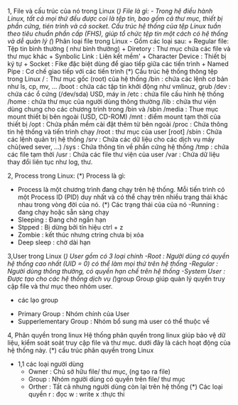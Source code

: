 1, File và cấu trúc của nó trong Linux
(*) File là gì: 
    - Trong hệ điều hành Linux, tất cả mọi thứ đều được coi là tệp tin, bao gồm cả thư mục, thiết bị phần cứng, tién trình và cả socket. Cấu trúc hệ thống của tệp Linux tuần theo tiêu chuẩn phần cấp (FHS), giúp tổ chức tệp tin một cách có hệ thống và dễ quản lý
(*)  Phân loại file trong Linux
    - Gồm các loại sau: 
    + Regular file: Tệp tin bình thường ( như bình thường)
    + Diretory : Thư mục chứa các file và thư mục khác 
    + Synbolic Link : Liên kết mềm'
    + Character Device : Thiết bị ký tự
    + Socket : Fike đặc biệt dùng để giao tiếp giữa các tiến trình 
    + Named Pipe : Cơ chế giao tiếp với các tiến trình 
(*) Cấu trúc hệ thống thông tệp trong Linux 
  / : Thư mục gốc (root) của hệ thống
  /bin : chứa các lệnh cơ bản như ls, cp, mv, ...
  /boot : chứa các tập tin khởi động như vmlinuz, grub
  /dev : chứa các ổ cứng (/dev/sda) USD, máy in
  /etc : chứa file cấu hình hệ thống
  /home : chứa thư mục của người dùng thông thường
  /lib : chứa thư viện dùng chung cho các chương trình trong /bin và /sbin
  /media : Thue mục mount thiết bị bên ngoài (USD, CD-ROM)
  /mnt : điểm mount tạm thời của thiết bị 
  /opt : Chứa phần mềm cài đặt thêm từ bên ngoài
  /proc : Chứa thông tin hệ thống và tiến trình chạy
  /root : thư mục của user [root]
  /sbin : Chứa các lệnh quản trị hệ thống
  /srv : Chứa các dữ liệu cho các dịch vụ máy chủ(wed sever, ...)
  /sys : Chứa thông tin về phần cứng hệ thống
  /tmp : chứa các file tạm thời
  /usr : Chứa các file thư viện của user 
  /var : Chứa dữ liệu thay đổi liên tục như log, thư.

2, Process trong Linux:
  (*) Process là gì:
  - Process là một chương trình  đang chạy trên hệ thống. Mỗi tiến trình có một Process ID (PID) duy nhất và có thể chạy trên nhiều trạng thái khác nhau trong vòng đời của nó.
  (*) Các trạng thái của của nó
-Running : đang chạy hoặc sẵn sàng chạy
- Sleeping : Đang chờ ngắn hạn
- Stpped : Bị dừng bởi tín hiệu ctrl + z
- Zombie : kết thúc nhưng ctring chưa bị xóa
- Deep sleep : chờ dài hạn

3,User trong Linux
 (*) User gồm có 3 loại chính 
 -Root : Người dùng có quyền hệ thống cao nhất (UID = 0) có thể làm mọi thứ trên hệ thống
 -Regular : Người dùng thông thường, có quyền hạn chế trên hệ thống
 -System User : Được tạo cho các hệ thống dịch vụ 
 (*)group
   Group giúp quản lý quyền truy cập file và thư mục theo nhóm user.
 - các lạo group
 + Primary Group : Nhóm chính của User
 + Supperlementary Group : Nhóm bổ sung mà user có thể thuộc về

4, Phân quyền trong linux
Hệ thống phân quyền trong linux giúp bảo vệ dữ liệu, kiểm soát soát truy cập file và thư mục. dưới đây là cách hoạt động của hệ thống này.
 (*) cấu trúc phân quyền trong Linux
 - 1,1 các loại người dùng
   + Owner : Chủ sở hữu file/ thư mục, (ng tạo ra file)
   + Group : Nhóm người dùng có quyền trên file/ thư mục
   + Orther : Tất cả nhưng người dùng còn lại trên hệ thống
(*) Các loại quyền
r : đọc
w : write
x :thực thi
